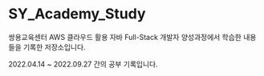 # SY_Academy_Study
쌍용교육센터 AWS 클라우드 활용 자바 Full-Stack 개발자 양성과정에서 학습한 내용들을 기록한 저장소입니다.
  
2022.04.14 ~ 2022.09.27 간의 공부 기록입니다.
